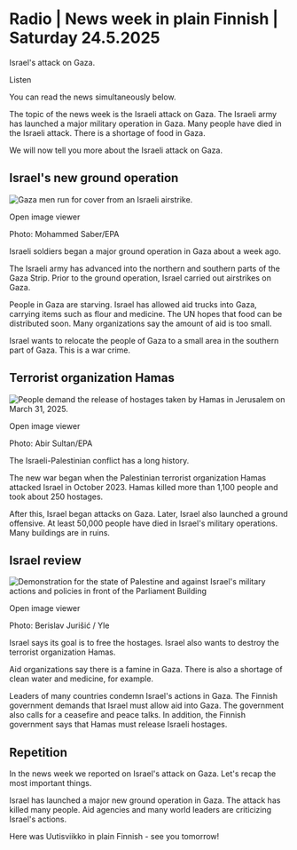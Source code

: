 # Radio | News week in plain Finnish | Saturday 24.5.2025

Israel's attack on Gaza.

Listen

You can read the news simultaneously below.

The topic of the news week is the Israeli attack on Gaza. The Israeli army has launched a major military operation in Gaza. Many people have died in the Israeli attack. There is a shortage of food in Gaza.

We will now tell you more about the Israeli attack on Gaza.

## Israel's new ground operation

![Gaza men run for cover from an Israeli airstrike.](https://images.cdn.yle.fi/image/upload/c_crop,h_3507,w_6236,x_0,y_574/ar_1.777777777777777,c_fill,g_faces,h_431,w_767/dpr_1.0/q_auto:eco/f_auto/fl_lossy/v1748009911/39-14708026830823c9f4ce)

Open image viewer

Photo: Mohammed Saber/EPA

Israeli soldiers began a major ground operation in Gaza about a week ago.

The Israeli army has advanced into the northern and southern parts of the Gaza Strip. Prior to the ground operation, Israel carried out airstrikes on Gaza.

People in Gaza are starving. Israel has allowed aid trucks into Gaza, carrying items such as flour and medicine. The UN hopes that food can be distributed soon. Many organizations say the amount of aid is too small.

Israel wants to relocate the people of Gaza to a small area in the southern part of Gaza. This is a war crime.

## Terrorist organization Hamas

![People demand the release of hostages taken by Hamas in Jerusalem on March 31, 2025.](https://images.cdn.yle.fi/image/upload/c_crop,h_3078,w_5472,x_0,y_570/ar_1.777777777777777,c_fill,g_faces,h_431,w_767/dpr_1.0/q_auto:eco/f_auto/fl_lossy/v1743596594/39-144502167ed2a1411d7f)

Open image viewer

Photo: Abir Sultan/EPA

The Israeli-Palestinian conflict has a long history.

The new war began when the Palestinian terrorist organization Hamas attacked Israel in October 2023. Hamas killed more than 1,100 people and took about 250 hostages.

After this, Israel began attacks on Gaza. Later, Israel also launched a ground offensive. At least 50,000 people have died in Israel's military operations. Many buildings are in ruins.

## Israel review

![Demonstration for the state of Palestine and against Israel's military actions and policies in front of the Parliament Building](https://images.cdn.yle.fi/image/upload/c_crop,h_2968,w_5275,x_0,y_0/ar_1.777777777777777,c_fill,g_faces,h_431,w_767/dpr_1.0/q_auto:eco/f_auto/fl_lossy/v1747926736/39-1470078682f3c049a372)

Open image viewer

Photo: Berislav Jurišić / Yle

Israel says its goal is to free the hostages. Israel also wants to destroy the terrorist organization Hamas.

Aid organizations say there is a famine in Gaza. There is also a shortage of clean water and medicine, for example.

Leaders of many countries condemn Israel's actions in Gaza. The Finnish government demands that Israel must allow aid into Gaza. The government also calls for a ceasefire and peace talks. In addition, the Finnish government says that Hamas must release Israeli hostages.

## Repetition

In the news week we reported on Israel's attack on Gaza. Let's recap the most important things.

Israel has launched a major new ground operation in Gaza. The attack has killed many people. Aid agencies and many world leaders are criticizing Israel's actions.

Here was Uutisviikko in plain Finnish - see you tomorrow!
